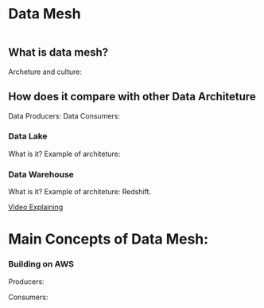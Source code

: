 # Data Mesh
![]()

## What is data mesh?
Archeture and culture:


## How does it compare with other Data Architeture
Data Producers:
Data Consumers:

### Data Lake
What is it?
Example of architeture:

### Data Warehouse
What is it?
Example of architeture: Redshift.

[Video Explaining]()

# Main Concepts of Data Mesh:

### Building on AWS
Producers:

Consumers:


